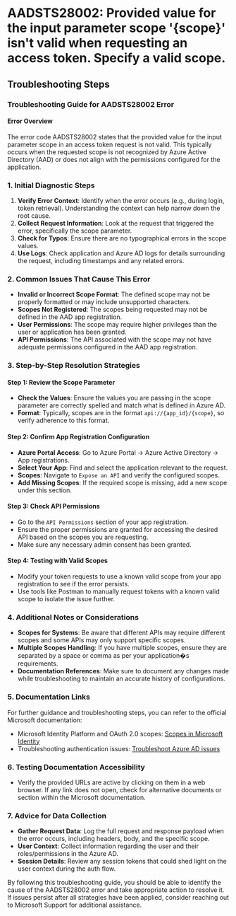 # AADSTS28002: Provided value for the input parameter scope '{scope}' isn't valid when requesting an access token. Specify a valid scope.


## Troubleshooting Steps
### Troubleshooting Guide for AADSTS28002 Error

#### Error Overview
The error code AADSTS28002 states that the provided value for the input parameter scope in an access token request is not valid. This typically occurs when the requested scope is not recognized by Azure Active Directory (AAD) or does not align with the permissions configured for the application.

### 1. Initial Diagnostic Steps
1. **Verify Error Context**: Identify when the error occurs (e.g., during login, token retrieval). Understanding the context can help narrow down the root cause.
2. **Collect Request Information**: Look at the request that triggered the error, specifically the scope parameter.
3. **Check for Typos**: Ensure there are no typographical errors in the scope values.
4. **Use Logs**: Check application and Azure AD logs for details surrounding the request, including timestamps and any related errors.

### 2. Common Issues That Cause This Error
- **Invalid or Incorrect Scope Format**: The defined scope may not be properly formatted or may include unsupported characters.
- **Scopes Not Registered**: The scopes being requested may not be defined in the AAD app registration.
- **User Permissions**: The scope may require higher privileges than the user or application has been granted.
- **API Permissions**: The API associated with the scope may not have adequate permissions configured in the AAD app registration.

### 3. Step-by-Step Resolution Strategies
#### Step 1: Review the Scope Parameter
- **Check the Values**: Ensure the values you are passing in the scope parameter are correctly spelled and match what is defined in Azure AD.
- **Format**: Typically, scopes are in the format `api://{app_id}/{scope}`, so verify adherence to this format.

#### Step 2: Confirm App Registration Configuration
- **Azure Portal Access**: Go to Azure Portal -> Azure Active Directory -> App registrations.
- **Select Your App**: Find and select the application relevant to the request.
- **Scopes**: Navigate to `Expose an API` and verify the configured scopes.
- **Add Missing Scopes**: If the required scope is missing, add a new scope under this section. 

#### Step 3: Check API Permissions
- Go to the `API Permissions` section of your app registration.
- Ensure the proper permissions are granted for accessing the desired API based on the scopes you are requesting.
- Make sure any necessary admin consent has been granted.

#### Step 4: Testing with Valid Scopes
- Modify your token requests to use a known valid scope from your app registration to see if the error persists.
- Use tools like Postman to manually request tokens with a known valid scope to isolate the issue further.

### 4. Additional Notes or Considerations
- **Scopes for Systems**: Be aware that different APIs may require different scopes and some APIs may only support specific scopes.
- **Multiple Scopes Handling**: If you have multiple scopes, ensure they are separated by a space or comma as per your application�s requirements.
- **Documentation References**: Make sure to document any changes made while troubleshooting to maintain an accurate history of configurations.

### 5. Documentation Links 
For further guidance and troubleshooting steps, you can refer to the official Microsoft documentation:
- Microsoft Identity Platform and OAuth 2.0 scopes: [Scopes in Microsoft Identity](https://docs.microsoft.com/en-us/azure/active-directory/develop/v2-permissions-and-consent)
- Troubleshooting authentication issues: [Troubleshoot Azure AD issues](https://docs.microsoft.com/en-us/azure/active-directory/develop/troubleshoot-authentication)

### 6. Testing Documentation Accessibility
- Verify the provided URLs are active by clicking on them in a web browser. If any link does not open, check for alternative documents or section within the Microsoft documentation.

### 7. Advice for Data Collection
- **Gather Request Data**: Log the full request and response payload when the error occurs, including headers, body, and the specific scope.
- **User Context**: Collect information regarding the user and their roles/permissions in the Azure AD.
- **Session Details**: Review any session tokens that could shed light on the user context during the auth flow.

By following this troubleshooting guide, you should be able to identify the cause of the AADSTS28002 error and take appropriate action to resolve it. If issues persist after all strategies have been applied, consider reaching out to Microsoft Support for additional assistance.